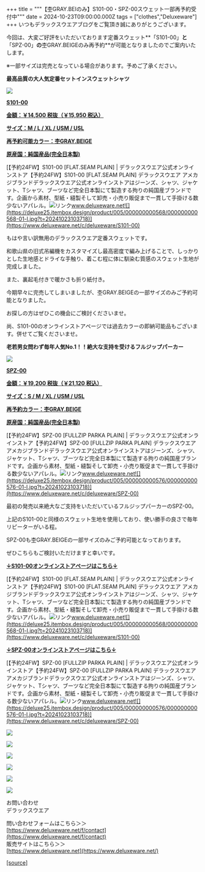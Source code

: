 +++
title = """【杢GRAY.BEIのみ】S101-00・SPZ-00スウェット一部再予約受付中"""
date = 2024-10-23T09:00:00.000Z
tags = ["clothes","Deluxeware"]
+++
いつもデラックスウエアブログをご覧頂き誠にありがとうございます。

今回は、大変ご好評をいただいております定番スウェット**「S101-00」**と**「SPZ-00」**の**杢GRAY.BEIGEのみ再予約**が可能となりましたのでご案内いたします。

※一部サイズは完売となっている場合があります。予めご了承ください。

**最高品質の大人気定番セットインスウェットシャツ**

[![](https://stat.ameba.jp/user_images/20241023/16/deluxeware/c0/52/j/o0800080015501346420.jpg)](https://www.deluxeware.net/c/deluxeware/S101-00)

**[S101-00](https://www.deluxeware.net/c/deluxeware/S101-00)**

**[金額：￥14,500 税抜（￥15,950 税込）](https://www.deluxeware.net/c/deluxeware/S101-00)**

**[サイズ：M / L / XL / USM / USL](https://www.deluxeware.net/c/deluxeware/S101-00)**

**[再予約可能カラー：杢GRAY.BEIGE](https://www.deluxeware.net/c/deluxeware/S101-00)**

**[原産国：純国産品(完全日本製)](https://www.deluxeware.net/c/deluxeware/S101-00)**

[【予約24FW】S101-00 \[FLAT.SEAM PLAIN\] | デラックスウエア公式オンラインストア【予約24FW】S101-00 \[FLAT.SEAM PLAIN\] デラックスウエア アメカジブランドデラックスウエア公式オンラインストアはジーンズ、シャツ、ジャケット、Tシャツ、ブーツなど完全日本製にて製造する拘りの純国産ブランドです。企画から素材、型紙・縫製そして卸売・小売り販促まで一貫して手掛ける数少ないアパレル。![リンク](https://c.stat100.ameba.jp/ameblo/symbols/v3.20.0/svg/gray/editor_link.svg)www.deluxeware.net![](https://deluxe25.itembox.design/product/005/000000000568/000000000568-01-l.jpg?t=20241023103718)](https://www.deluxeware.net/c/deluxeware/S101-00)

もはや言い訳無用のデラックスウエア定番スウェットです。

和歌山県の旧式吊編機をカスタマイズし最高密度で編み上げることで、しっかりとした生地感とドライな手触り、着こむ程に体に馴染む質感のスウェット生地が完成しました。

また、裏起毛付きで暖かさも折り紙付き。

今期早々に完売してしまいましたが、杢GRAY.BEIGEの一部サイズのみご予約可能となりました。

お探しの方はぜひこの機会にご検討くださいませ。

尚、S101-00のオンラインストアページでは過去カラーの即納可能品もございます。併せてご覧くださいませ。

**老若男女問わず毎年人気No.1！！絶大な支持を受けるフルジップパーカー**

[![](https://stat.ameba.jp/user_images/20241023/16/deluxeware/d4/55/j/o0800080015501349192.jpg)](https://www.deluxeware.net/c/deluxeware/SPZ-00)

**[SPZ-00](https://www.deluxeware.net/c/deluxeware/SPZ-00)**

**[金額：￥19,200 税抜（￥21,120 税込）](https://www.deluxeware.net/c/deluxeware/SPZ-00)**

**[サイズ：S / M / XL / USM / USL](https://www.deluxeware.net/c/deluxeware/SPZ-00)**

**[再予約カラー：杢GRAY.BEIGE](https://www.deluxeware.net/c/deluxeware/SPZ-00)**

**[原産国：純国産品(完全日本製)](https://www.deluxeware.net/c/deluxeware/SPZ-00)**

[【予約24FW】SPZ-00 \[FULLZIP PARKA PLAIN\] | デラックスウエア公式オンラインストア【予約24FW】SPZ-00 \[FULLZIP PARKA PLAIN\] デラックスウエア アメカジブランドデラックスウエア公式オンラインストアはジーンズ、シャツ、ジャケット、Tシャツ、ブーツなど完全日本製にて製造する拘りの純国産ブランドです。企画から素材、型紙・縫製そして卸売・小売り販促まで一貫して手掛ける数少ないアパレル。![リンク](https://c.stat100.ameba.jp/ameblo/symbols/v3.20.0/svg/gray/editor_link.svg)www.deluxeware.net![](https://deluxe25.itembox.design/product/005/000000000576/000000000576-01-l.jpg?t=20241023103718)](https://www.deluxeware.net/c/deluxeware/SPZ-00)

最初の発売以来絶大なご支持をいただいているフルジップパーカーのSPZ-00。

上記のS101-00と同様のスウェット生地を使用しており、使い勝手の良さで毎年リピーターがいる程。

SPZ-00も杢GRAY.BEIGEの一部サイズのみご予約可能となっております。

ぜひこちらもご検討いただけますと幸いです。

**[↓S101-00オンラインストアページはこちら↓](https://www.deluxeware.net/c/deluxeware/S101-00)**

[【予約24FW】S101-00 \[FLAT.SEAM PLAIN\] | デラックスウエア公式オンラインストア【予約24FW】S101-00 \[FLAT.SEAM PLAIN\] デラックスウエア アメカジブランドデラックスウエア公式オンラインストアはジーンズ、シャツ、ジャケット、Tシャツ、ブーツなど完全日本製にて製造する拘りの純国産ブランドです。企画から素材、型紙・縫製そして卸売・小売り販促まで一貫して手掛ける数少ないアパレル。![リンク](https://c.stat100.ameba.jp/ameblo/symbols/v3.20.0/svg/gray/editor_link.svg)www.deluxeware.net![](https://deluxe25.itembox.design/product/005/000000000568/000000000568-01-l.jpg?t=20241023103718)](https://www.deluxeware.net/c/deluxeware/S101-00)

**[↓SPZ-00オンラインストアページはこちら↓](https://www.deluxeware.net/c/deluxeware/SPZ-00)**

[【予約24FW】SPZ-00 \[FULLZIP PARKA PLAIN\] | デラックスウエア公式オンラインストア【予約24FW】SPZ-00 \[FULLZIP PARKA PLAIN\] デラックスウエア アメカジブランドデラックスウエア公式オンラインストアはジーンズ、シャツ、ジャケット、Tシャツ、ブーツなど完全日本製にて製造する拘りの純国産ブランドです。企画から素材、型紙・縫製そして卸売・小売り販促まで一貫して手掛ける数少ないアパレル。![リンク](https://c.stat100.ameba.jp/ameblo/symbols/v3.20.0/svg/gray/editor_link.svg)www.deluxeware.net![](https://deluxe25.itembox.design/product/005/000000000576/000000000576-01-l.jpg?t=20241023103718)](https://www.deluxeware.net/c/deluxeware/SPZ-00)

[![](https://stat.ameba.jp/user_images/20241016/14/deluxeware/bc/37/j/o0930015015498595508.jpg?caw=800)](https://www.deluxeware.net/c/tokusyu)

[![](https://stat.ameba.jp/user_images/20241007/16/deluxeware/df/96/j/o0800026015495163803.jpg?caw=800)](https://www.deluxeware.net/)

[![](https://stat.ameba.jp/user_images/20240614/12/deluxeware/fb/b4/j/o0800026015451324172.jpg?caw=800)](https://www.deluxeware.net/c/2024FWreserveall)

[![](https://stat.ameba.jp/user_images/20240315/15/deluxeware/04/7f/j/o0800026015413271803.jpg?caw=800)](https://www.instagram.com/deluxeware/?hl=ja)

[![](https://stat.ameba.jp/user_images/20220415/12/deluxeware/3b/ce/j/o0800026015103175481.jpg?caw=800)](https://www.deluxeware.net/f/headstore)

[![](https://stat.ameba.jp/user_images/20220415/12/deluxeware/d7/c6/j/o0800026015103175487.jpg?caw=800)](https://www.deluxeware.net/)

お問い合わせ  
デラックスウエア

問い合わせフォームはこちら＞＞  
[https://www.deluxeware.net/f/contact](https://www.deluxeware.net/f/contact)  
販売サイトはこちら＞＞  
[https://www.deluxeware.net](https://www.deluxeware.net/)

[[source]](https://ameblo.jp/deluxeware/entry-12872348897.html)
